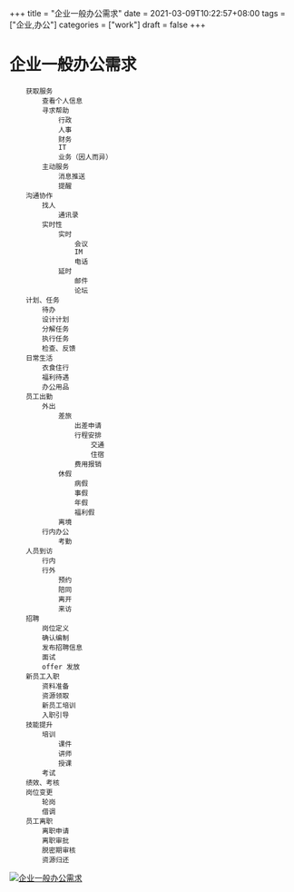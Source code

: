 +++
title = "企业一般办公需求"
date = 2021-03-09T10:22:57+08:00
tags = ["企业,办公"]
categories = ["work"]
draft = false
+++
# 企业一般办公需求
```
	获取服务
		查看个人信息
		寻求帮助
			行政
			人事
			财务
			IT
			业务（因人而异）
		主动服务
			消息推送
			提醒
	沟通协作
		找人
			通讯录
		实时性
			实时
				会议
				IM
				电话
			延时
				邮件
				论坛
	计划、任务
		待办
		设计计划
		分解任务
		执行任务
		检查、反馈
	日常生活
		衣食住行
		福利待遇
		办公用品
	员工出勤
		外出
			差旅
				出差申请
				行程安排
					交通
					住宿
				费用报销
			休假
				病假
				事假
				年假
				福利假
			离境
		行内办公
			考勤
	人员到访
		行内
		行外
			预约
			陪同
			离开
			来访
	招聘
		岗位定义
		确认编制
		发布招聘信息
		面试
		offer 发放
	新员工入职
		资料准备
		资源领取
		新员工培训
		入职引导
	技能提升
		培训
			课件
			讲师
			授课
		考试
	绩效、考核
	岗位变更
		轮岗
		借调
	员工离职
		离职申请
		离职审批
		脱密期审核
		资源归还
```
[![企业一般办公需求](https://img.imgdb.cn/item/60437a03360785be54b9274c.png)](https://img.imgdb.cn/item/60437a03360785be54b9274c.png)